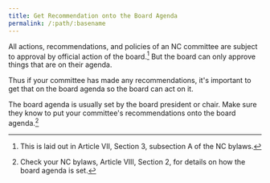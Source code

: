 ```yaml
---
title: Get Recommendation onto the Board Agenda
permalink: /:path/:basename
---
```


All actions, recommendations, and policies
of an NC committee
are subject
to approval
by official action
of the board.[^bylaws73A]
But the board
can only approve things
that are
on their agenda.

Thus if your committee
has made any recommendations,
it's important
to get that
on the board agenda
so the board
can act on it.

The board agenda is usually set
by the board president or chair.
Make sure they know to put
your committee's recommendations
onto the board agenda.[^bylaws82]

[^bylaws73A]:
    This is laid out
    in Article VII, Section 3, subsection A
    of the NC bylaws.

[^bylaws82]:
    Check your NC bylaws,
    Article VIII, Section 2,
    for details on how
    the board agenda is set.
